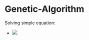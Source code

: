 # Genetic-Algorithm

Solving simple equation:
- <img src="https://latex.codecogs.com/gif.latex?O_t=\text { Onset event at time bin } t " />
